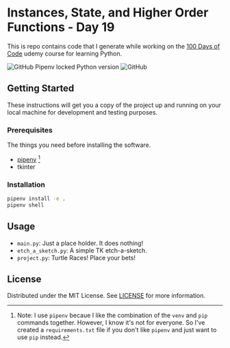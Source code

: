 # Instances, State, and Higher Order Functions - Day 19

This is repo contains code that I generate while working on the [100 Days of Code](https://www.udemy.com/course/100-days-of-code/) udemy course for learning Python.

![GitHub Pipenv locked Python version](https://img.shields.io/github/pipenv/locked/python-version/hashref/python_100_days_19)
![GitHub](https://img.shields.io/github/license/hashref/python_100_days_19)

## Getting Started

These instructions will get you a copy of the project up and running on your local machine for development and testing purposes.

### Prerequisites

The things you need before installing the software.

- [pipenv](https://pipenv.pypa.io/en/latest/index.html) [^1]
- tkinter

[^1]: Note: I use `pipenv` becaue I like the combination of the `venv` and `pip` commands together. However, I know it's not for everyone. So I've created a `requirements.txt` file if you don't like `pipenv` and just want to use `pip` instead.

### Installation

```sh
pipenv install -e .
pipenv shell
```

## Usage

- `main.py`: Just a place holder. It does nothing!
- `etch_a_sketch.py`: A simple TK etch-a-sketch.
- `project.py`: Turtle Races! Place your bets!

## License

Distributed under the MIT License. See [LICENSE](https://github.com/hashref/python_100_days_19/blob/master/LICENSE) for more information.
